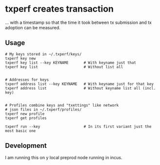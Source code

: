 # txperf creates transaction

... with a timestamp so that the time it took between tx submission
and tx adoption can be measured.

## Usage

```
# My keys stored in ~/.txperf/keys/
txperf key new
txperf key list --key KEYNAME       # With keyname just that
txperf key list                     # Without list all


# Addresses for keys
txperf address list --key KEYNAME   # With keyname just for that key
txperf address list                 # Without keyname list all (incl. key)


# Profiles combine keys and "txettings" like network
# json files in ~/.txperf/profiles/
txperf new profile
txperf get profiles

txperf run --key                    # In its first variant just the most basic one

```

## Development

I am running this on y local preprod node running in incus.